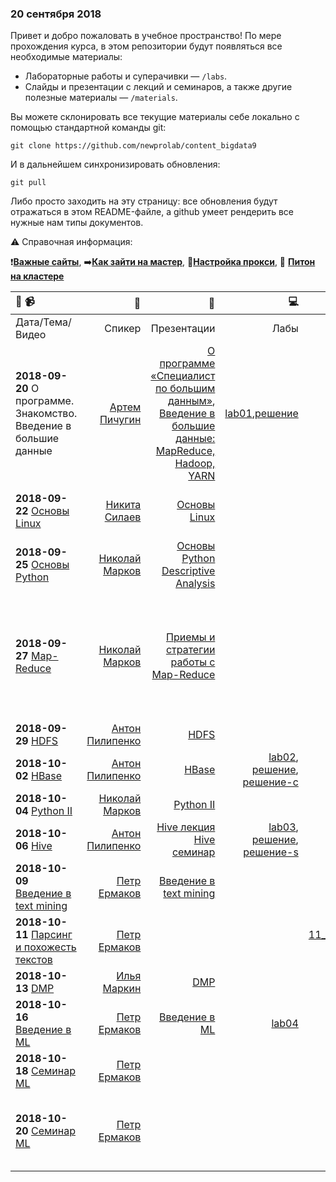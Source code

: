 ### 20 сентября 2018

Привет и добро пожаловать в учебное пространство! По мере прохождения курса, в этом репозитории будут появляться все необходимые материалы:
* Лабораторные работы и суперачивки — `/labs`. 
* Слайды и презентации с лекций и семинаров, а также другие полезные материалы — `/materials`.

Вы можете склонировать все текущие материалы себе локально с помощью стандартной команды git:

`git clone https://github.com/newprolab/content_bigdata9`

И в дальнейшем синхронизировать обновления:

`git pull`

Либо просто заходить на эту страницу: все обновления будут отражаться в этом README-файле, а github умеет рендерить все нужные нам типы документов.

:warning: Справочная информация:

:heavy_exclamation_mark:[**Важные сайты**](important_sites.md), :arrow_right:[**Как зайти на мастер**](extra/login_to_master.md), :link:[**Настройка прокси**](extra/proxy.md), :snake: [**Питон на кластере**](extra/python_instructions.md)

| :calendar: :video_camera: |:postbox:|:blue_book:|:computer:|:books:|:cake:|
| :-----------| -------:| ------:| -------:|------:|----:|
|Дата/Тема/Видео|Спикер|Презентации|Лабы|Ноутбуки|Доп.|
|**2018-09-20** О программе. Знакомство. Введение в большие данные |[Артем Пичугин](https://www.facebook.com/apichugin)|[О программе «Специалист по большим данным»](materials/2018-09-20_О-программе_Артем-Пичугин.pptx), [Введение в большие данные: MapReduce, Hadoop, YARN](materials/2018-09-20_Введение-в-большие-данные_Артем-Пичугин.pptx) | [lab01](labs/lab01),[решение](solutions/lab01s) | | | 
|**2018-09-22**  [Основы Linux]() |[Никита Силаев]() | [Основы Linux](materials/2018-09-25-Основы_Linux-Никита_Силаев.pdf) || |[Упражнения](extra/2017-09-23_Linux_exercises.pdf) [Команды Shell](extra/2017-09-23_Команды_в_Linux_Никита_Силаев.pdf), [Основы Линукс от Николая Маркова](extra/2018-03-24-Основы_Linux-Николай_Марков.pdf) |
|**2018-09-25**  [Основы Python]() |[Николай Марков]() | [Основы Python Descriptive Analysis](materials/2018-09-26-Основы_Python-Descriptive-analysys-Николай_Марков.pdf) || |[Упражнения](extra/2017-09-26_Python_light_exercises.pdf)  |
|**2018-09-27**  [Map-Reduce]() |[Николай Марков]() | [Приемы и стратегии работы с Map-Reduce](materials/2018-09-27-Приёмы_и_стратегии_работы_с_MR-Nikolay.pdf) || | [статья от Гугл](https://static.googleusercontent.com/media/research.google.com/en//archive/mapreduce-osdi04.pdf),[Hadoop Streaming manual](http://hadoop.apache.org/docs/r2.8.3/hadoop-streaming/HadoopStreaming.html), [MR Tutorial](http://hadoop.apache.org/docs/r2.8.3/hadoop-mapreduce-client/hadoop-mapreduce-client-core/MapReduceTutorial.html), [MR Tutorial Yahoo](https://developer.yahoo.com/hadoop/tutorial/module4.html), [UI для мониторинга Hadoop-джобов на кластере](http://master.cluster-lab.com:8088/cluster) - :warning: - через [прокси](extra/proxy.md), [примеры от Николая](extra/mapreduce_practice) |
|**2018-09-29**  [HDFS]() |[Антон Пилипенко]() | [HDFS](materials/2018-09-29-HDFS_Anton_Pilipenko.pdf) || |  |
|**2018-10-02**  [HBase]() |[Антон Пилипенко]() | [HBase](materials/2018-10-02-Основы_HBASE_Антон_Пилипенко.pdf) | [lab02](labs/lab02), [решение](solutions/lab02), [решение-с](solutoins/lab02s) | | |
|**2018-10-04**  [Python II]() |[Николай Марков]() | [Python II](materials/2018-10-04-Питон_matplotlib_ml_Николай_Марков.pdf) || | [тетрадки и дата](extra/python2_code_data) |
|**2018-10-06**  [Hive]() |[Антон Пилипенко]() | [Hive лекция](materials/2018-10-06-Hive_Pig_Hue_Антон_Пилипенко.pdf) [Hive семинар](materials/2018-10-06_Семинар_Hive_Антон_Пилипенко.pdf) |[lab03](labs/lab03), [решение](solutions/lab03), [решение-s](/solutions/lab03s)| | [Hive SQL cheat-sheet](https://hortonworks.com/blog/hive-cheat-sheet-for-sql-users/) [Продвинутый Hive](https://habrahabr.ru/company/dca/blog/305838/)|
|**2018-10-09**  [Введение в text mining]() |[Петр Ермаков]() | [Введение в text mining](materials/2018-10-09-Введение_в_Text-mining_Петр_Ермаков.pdf) | | [tf-idf.ipynb](extra/tf-idf.ipynb) [zipf.ipynb](extra/zipf.ipynb) | [упражнения](extra/2018-10-09_Text-mining_exercises.pdf) |
|**2018-10-11**  [Парсинг и похожесть текстов]() |[Петр Ермаков]() | | |[2018-10-11_Download_vacancies.ipynb](extra/2018-10-11_Download_vacancies.ipynb), [2018-10-11_Text_mining.ipynb](extra/2018-10-11_Text_mining.ipynb) | [data.pickle](extra/data.pickle) |
|**2018-10-13**  [DMP]() |[Илья Маркин]() |[DMP](materials/2018-10-13_DMP-Markin-Challenges.pdf) || |  |
|**2018-10-16** [Введение в ML]() |[Петр Ермаков]() | [Введение в ML](materials/2018-10-16-Intro_to_ML_Петр_Ермаков.pdf) | [lab04](labs/lab04) | | |
|**2018-10-18**  [Семинар ML]() |[Петр Ермаков]() | || [titanic.ipynb](extra/titanic.ipynb) | [Kaggle Titanic](https://www.kaggle.com/c/titanic) |
|**2018-10-20**  [Семинар ML]() |[Петр Ермаков]() | || | [npl_for_students](https://github.com/ermakovpetr/npl_for_students/) (ml_on_text_bow.ipynb + json data files), [ML workflow](extra/machine_learning_workflow.pdf), [кпражнения 1](extra/2018-10-20-excecises_ML1.pdf), [упражнения 2](extra/2018-10-20-excecises_ML2.pdf) |


